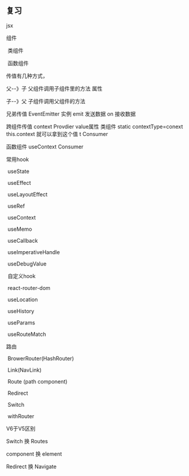 ## 复习

 jsx

组件

​      类组件

​     函数组件

传值有几种方式，

父--》子     父组件调用子组件里的方法  属性 

子--》父    子组件调用父组件的方法

兄弟传值   EventEmitter 实例    emit   发送数据 on 接收数据

跨组件传值   context  Provdier value属性       类组件 static  contextType=conext this.context 就可以拿到这个值 t  Consumer

函数组件  useContext  Consumer

常用hook

​       useState

​       useEffect

​       useLayoutEffect

​		useRef

​      useContext

​     useMemo

​	 useCallback

​	 useImperativeHandle

​    useDebugValue

​    自定义hook

​    react-router-dom 

​     useLocation

​     useHistory

​     useParams

​     useRouteMatch

路由

​     BrowerRouter(HashRouter)

​	 Link(NavLink)

​     Route  (path component)

​     Redirect

​     Switch

​    withRouter

 V6于V5区别

   Switch 换 Routes

   component 换 element

   Redirect 换 Navigate 


